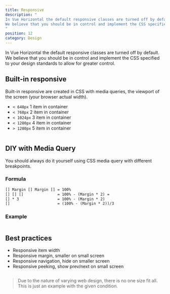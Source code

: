 ```yaml
---
title: Responsive
description: "
In Vue Horizontal the default responsive classes are turned off by default.
We believe that you should be in control and implement the CSS specified to your design standards.
"
position: 12
category: Design
---
```


In Vue Horizontal the default responsive classes are turned off by default. 
We believe that you should be in control and implement the CSS specified to your design standards to allow for greater 
control.

## Built-in responsive

Built-in responsive are created in CSS with media queries, the viewport of the screen (your browser actual width).

* `< 640px` 1 item in container
* `< 768px` 2 item in container
* `< 1024px` 3 item in container
* `< 1280px` 4 item in container
* `> 1280px` 5 item in container

```vue[Responsive.vue] import=design/design-responsive-built-in.vue
```

## DIY with Media Query

You should always do it yourself using CSS media query with different breakpoints.

### Formula
```txt
[] Margin [] Margin [] = 100%
[] [] []               = 100% - (Margin * 2) = 
[] * 3                 = 100% - (Margin * 2)
[]                     = (100% - (Margin * 2))/3 
```

### Example

```vue[Responsive.vue] import=design/design-responsive-diy.vue
```

## Best practices

* Responsive item width 
* Responsive margin, smaller on small screen
* Responsive navigation, hide on smaller screen
* Responsive peeking, show prev/next on small screen

```vue[Responsive.vue] import=design/design-responsive-all.vue padding=0
```

> Due to the nature of varying web design, there is no one size fit all. 
> This is just an example with the given condition.
